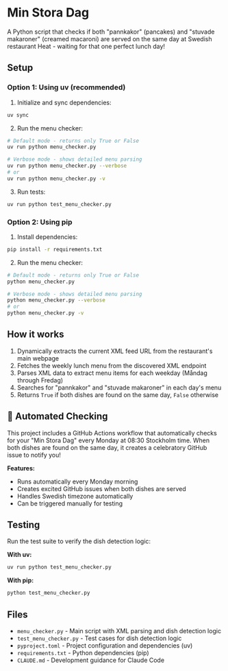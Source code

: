 # Min Stora Dag

A Python script that checks if both "pannkakor" (pancakes) and "stuvade makaroner" (creamed macaroni) are served on the same day at Swedish restaurant Heat - waiting for that one perfect lunch day!

## Setup

### Option 1: Using uv (recommended)

1. Initialize and sync dependencies:
```bash
uv sync
```

2. Run the menu checker:
```bash
# Default mode - returns only True or False
uv run python menu_checker.py

# Verbose mode - shows detailed menu parsing
uv run python menu_checker.py --verbose
# or
uv run python menu_checker.py -v
```

3. Run tests:
```bash
uv run python test_menu_checker.py
```

### Option 2: Using pip

1. Install dependencies:
```bash
pip install -r requirements.txt
```

2. Run the menu checker:
```bash
# Default mode - returns only True or False
python menu_checker.py

# Verbose mode - shows detailed menu parsing
python menu_checker.py --verbose
# or
python menu_checker.py -v
```

## How it works

1. Dynamically extracts the current XML feed URL from the restaurant's main webpage
2. Fetches the weekly lunch menu from the discovered XML endpoint  
3. Parses XML data to extract menu items for each weekday (Måndag through Fredag)
4. Searches for "pannkakor" and "stuvade makaroner" in each day's menu
5. Returns `True` if both dishes are found on the same day, `False` otherwise

## 🤖 Automated Checking

This project includes a GitHub Actions workflow that automatically checks for your "Min Stora Dag" every Monday at 08:30 Stockholm time. When both dishes are found on the same day, it creates a celebratory GitHub issue to notify you!

**Features:**
- Runs automatically every Monday morning
- Creates excited GitHub issues when both dishes are served  
- Handles Swedish timezone automatically
- Can be triggered manually for testing

## Testing

Run the test suite to verify the dish detection logic:

**With uv:**
```bash
uv run python test_menu_checker.py
```

**With pip:**
```bash
python test_menu_checker.py
```

## Files

- `menu_checker.py` - Main script with XML parsing and dish detection logic
- `test_menu_checker.py` - Test cases for dish detection logic
- `pyproject.toml` - Project configuration and dependencies (uv)
- `requirements.txt` - Python dependencies (pip)
- `CLAUDE.md` - Development guidance for Claude Code